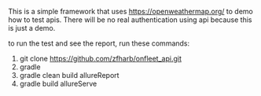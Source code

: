 This is a simple framework that uses https://openweathermap.org/ to demo how to test apis. 
There will be no real authentication using api because this is just a demo.

to run the test and see the report, run these commands:
1) git clone https://github.com/zfharb/onfleet_api.git
2) gradle
3) gradle clean build allureReport
4) gradle build allureServe
